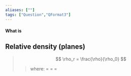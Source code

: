 ```yaml
---
aliases: [""]
tags: ["Question","QFormat3"]
---
```


#### What is
## Relative density (planes)
> $$ \rho_r = \frac{\rho}{\rho_0} $$ 
>> where:
>> $=$ 
>> $=$
>> $=$